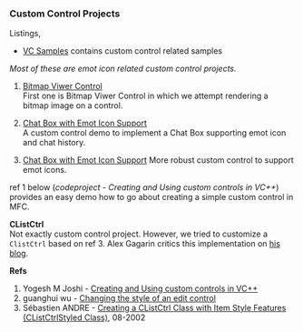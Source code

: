 ### Custom Control Projects
Listings,  
- [VC Samples](https://github.com/atiq-cs/cpp/blob/dev/MFC/Tutorials/VCSamples.md) contains custom control related samples

*Most of these are emot icon related custom control projects.*

1. [Bitmap Viwer Control](./BitmapCtrl/)  
First one is Bitmap Viwer Control in which we attempt rendering a bitmap image on a control.

2. [Chat Box with Emot Icon Support](./P02_ChatBoxEmo/)  
A custom control demo to implement a Chat Box supporting emot icon and chat history.

3. [Chat Box with Emot Icon Support](./P05_EmotIconChat/)
More robust custom control to support emot icons.  

ref 1 below (*codeproject - Creating and Using custom controls in VC++*) provides an easy demo how to go about creating a simple custom control in MFC.

**CListCtrl**  
Not exactly custom control project. However, we tried to customize a `ClistCtrl` based on ref 3. Alex Gagarin critics this implementation on [his blog](https://jongampark.wordpress.com/2009/09/19/why-mfc-is-bad).
 

**Refs**  
1. Yogesh M Joshi - [Creating and Using custom controls in VC++](https://www.codeproject.com/Articles/5032/Creating-and-Using-custom-controls-in-VC)
2. guanghui wu - [Changing the style of an edit control](https://www.codeproject.com/Articles/24770/Changing-the-style-of-an-edit-control)
3. Sébastien ANDRE - [Creating a CListCtrl Class with Item Style Features (CListCtrlStyled Class)](https://www.codeguru.com/cplusplus/creating-a-clistctrl-class-with-item-style-features-clistctrlstyled-class), 08-2002